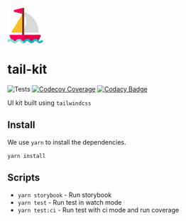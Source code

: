 ![tail-kit](./assets/tail-kit-logo.png)

# tail-kit

![Tests](https://github.com/abinashpanda/tail-kit/workflows/tests/badge.svg)
[![Codecov Coverage](https://img.shields.io/codecov/c/github/abinashpanda/tail-kit/coverage.svg?style=flat-square)](https://codecov.io/gh/abinashpanda/tail-kit)
[![Codacy Badge](https://app.codacy.com/project/badge/Grade/9f27e877eec4440fb493f6b76c720292)](https://www.codacy.com/manual/abinashpanda/tail-kit?utm_source=github.com&utm_medium=referral&utm_content=abinashpanda/tail-kit&utm_campaign=Badge_Grade)

UI kit built using `tailwindcss`

## Install

We use `yarn` to install the dependencies.

```
yarn install
```

## Scripts

- `yarn storybook` - Run storybook
- `yarn test` - Run test in watch mode
- `yarn test:ci` - Run test with ci mode and run coverage
